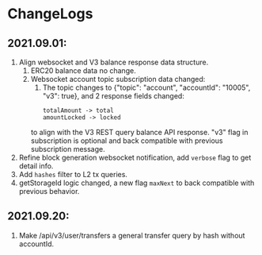 # ChangeLogs

## 2021.09.01:
  1. Align websocket and V3 balance response data structure.
     1. ERC20 balance data no change.
     2. Websocket account topic subscription data changed:
        1. The topic changes to {"topic": "account", "accountId": "10005", "v3": true}, and 2 response fields changed:
            ```
            totalAmount -> total
            amountLocked -> locked
            ```
          to align with the V3 REST query balance API response.
        "v3" flag in subscription is optional and back compatible with previous subscription message.
  2. Refine block generation websocket notification, add `verbose` flag to get detail info.
  3. Add `hashes` filter to L2 tx queries.
  4. getStorageId logic changed, a new flag `maxNext` to back compatible with previous behavior.

## 2021.09.20:
  1. Make /api/v3/user/transfers a general transfer query by hash without accountId.

